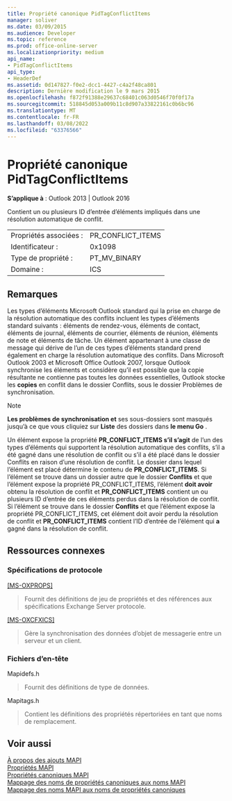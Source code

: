 ```yaml
---
title: Propriété canonique PidTagConflictItems
manager: soliver
ms.date: 03/09/2015
ms.audience: Developer
ms.topic: reference
ms.prod: office-online-server
ms.localizationpriority: medium
api_name:
- PidTagConflictItems
api_type:
- HeaderDef
ms.assetid: 0d147827-f0e2-dcc1-4427-c4a2f48ca801
description: Dernière modification le 9 mars 2015
ms.openlocfilehash: f872f91388e29637c68401c063d0546f70f0f17a
ms.sourcegitcommit: 518845d053a009b11c8d907a33822161c0b6bc96
ms.translationtype: MT
ms.contentlocale: fr-FR
ms.lasthandoff: 03/08/2022
ms.locfileid: "63376566"
---
```

# <a name="pidtagconflictitems-canonical-property"></a>Propriété canonique PidTagConflictItems

**S’applique à** : Outlook 2013 | Outlook 2016
  
Contient un ou plusieurs ID d’entrée d’éléments impliqués dans une résolution automatique de conflit.
  
|||
|:-----|:-----|
|Propriétés associées :  <br/> |PR_CONFLICT_ITEMS  <br/> |
|Identificateur :  <br/> |0x1098  <br/> |
|Type de propriété :  <br/> |PT_MV_BINARY  <br/> |
|Domaine :  <br/> |ICS  <br/> |

## <a name="remarks"></a>Remarques

Les types d’éléments Microsoft Outlook standard qui la prise en charge de la résolution automatique des conflits incluent les types d’éléments standard suivants : éléments de rendez-vous, éléments de contact, éléments de journal, éléments de courrier, éléments de réunion, éléments de note et éléments de tâche. Un élément appartenant à une classe de message qui dérive de l’un de ces types d’éléments standard prend également en charge la résolution automatique des conflits. Dans Microsoft Outlook 2003 et Microsoft Office Outlook 2007, lorsque Outlook synchronise les éléments et considère qu’il est possible que la copie résultante ne contienne pas toutes les données essentielles, Outlook stocke les **copies** en conflit dans le dossier Conflits, sous le dossier Problèmes de synchronisation.
  
> [!NOTE]
> **Les problèmes de synchronisation et** ses sous-dossiers sont masqués jusqu’à ce que vous cliquiez sur **Liste** des dossiers dans **le menu Go** .
  
Un élément expose la propriété **PR_CONFLICT_ITEMS s’il s’agit** de l’un des types d’éléments qui supportent la résolution automatique des conflits, s’il a été  gagné dans une résolution de conflit ou s’il a été placé dans le dossier Conflits en raison d’une résolution de conflit. Le dossier dans lequel l’élément est placé détermine le contenu de **PR_CONFLICT_ITEMS**. Si l’élément se trouve dans un dossier autre que le dossier **Conflits** et que l’élément expose la propriété PR_CONFLICT_ITEMS, l’élément **doit avoir** obtenu la résolution de conflit et **PR_CONFLICT_ITEMS** contient un ou plusieurs ID d’entrée de ces éléments perdus dans la résolution de conflit. Si l’élément se trouve dans le dossier **Conflits** et que l’élément expose la propriété PR_CONFLICT_ITEMS, cet élément doit avoir perdu la résolution de conflit et **PR_CONFLICT_ITEMS** contient l’ID d’entrée de l’élément qui **a** gagné dans la résolution de conflit.
  
## <a name="related-resources"></a>Ressources connexes

### <a name="protocol-specifications"></a>Spécifications de protocole

[[MS-OXPROPS]](https://msdn.microsoft.com/library/f6ab1613-aefe-447d-a49c-18217230b148%28Office.15%29.aspx)
  
> Fournit des définitions de jeu de propriétés et des références aux spécifications Exchange Server protocole.

[[MS-OXCFXICS]](https://msdn.microsoft.com/library/b9752f3d-d50d-44b8-9e6b-608a117c8532%28Office.15%29.aspx)
  
> Gère la synchronisation des données d’objet de messagerie entre un serveur et un client.

### <a name="header-files"></a>Fichiers d’en-tête

Mapidefs.h
  
> Fournit des définitions de type de données.

Mapitags.h
  
> Contient les définitions des propriétés répertoriées en tant que noms de remplacement.

## <a name="see-also"></a>Voir aussi

[À propos des ajouts MAPI](about-mapi-additions.md)  
[Propriétés MAPI](mapi-properties.md)  
[Propriétés canoniques MAPI](mapi-canonical-properties.md)  
[Mappage des noms de propriétés canoniques aux noms MAPI](mapping-canonical-property-names-to-mapi-names.md)  
[Mappage des noms MAPI aux noms de propriétés canoniques](mapping-mapi-names-to-canonical-property-names.md)
